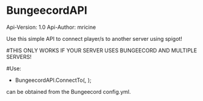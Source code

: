 # BungeecordAPI
Api-Version: 1.0
Api-Author: mricine


Use this simple API to connect player/s to another server using spigot!

#THIS ONLY WORKS IF YOUR SERVER USES BUNGEECORD AND MULTIPLE SERVERS!

#Use:
 - BungeecordAPI.ConnectTo(<SERVER NAME>, <PLAYER>);
 
<SERVER NAME> can be obtained from the Bungeecord config.yml.
